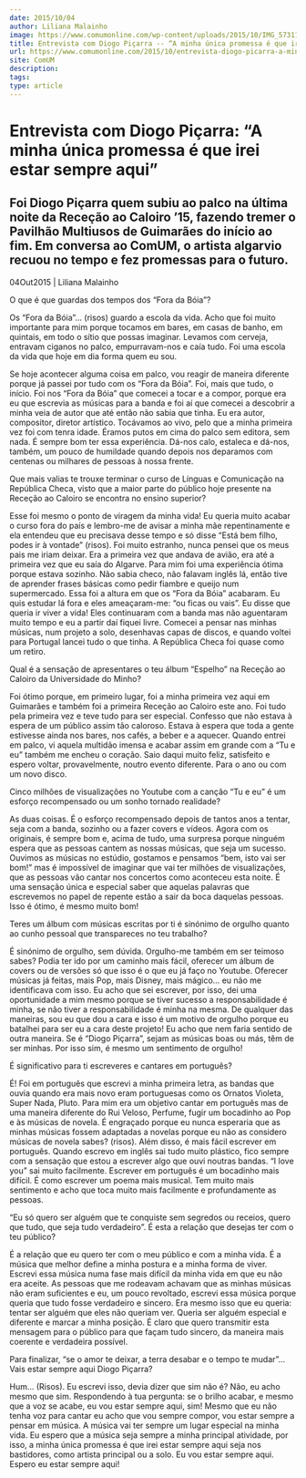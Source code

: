 ```yaml
---
date: 2015/10/04
author: Liliana Malainho
image: https://www.comumonline.com/wp-content/uploads/2015/10/IMG_57311-1500x1000.jpg
title: Entrevista com Diogo Piçarra -- “A minha única promessa é que irei estar sempre aqui”
url: https://www.comumonline.com/2015/10/entrevista-diogo-picarra-a-minha-unica-promessa-e-que-irei-estar-sempre-aqui/
site: ComUM
description: 
tags: 
type: article
---
```



# Entrevista com Diogo Piçarra: “A minha única promessa é que irei estar sempre aqui”

## Foi Diogo Piçarra quem subiu ao palco na última noite da Receção ao Caloiro ’15, fazendo tremer o Pavilhão Multiusos de Guimarães do início ao fim. Em conversa ao ComUM, o artista algarvio recuou no tempo e fez promessas para o futuro.

04Out2015 | Liliana Malainho

O que é que guardas dos tempos dos “Fora da Bóia”?

Os “Fora da Bóia”… (risos) guardo a escola da vida. Acho que foi muito importante para mim porque tocamos em bares, em casas de banho, em quintais, em todo o sítio que possas imaginar. Levamos com cerveja, entravam ciganos no palco, empurravam-nos e caía tudo. Foi uma escola da vida que hoje em dia forma quem eu sou.

Se hoje acontecer alguma coisa em palco, vou reagir de maneira diferente porque já passei por tudo com os “Fora da Bóia”. Foi, mais que tudo, o início. Foi nos “Fora da Bóia” que comecei a tocar e a compor, porque era eu que escrevia as músicas para a banda e foi aí que comecei a descobrir a minha veia de autor que até então não sabia que tinha. Eu era autor, compositor, diretor artístico. Tocávamos ao vivo, pelo que a minha primeira vez foi com tenra idade. Éramos putos em cima do palco sem editora, sem nada. É sempre bom ter essa experiência. Dá-nos calo, estaleca e dá-nos, também, um pouco de humildade quando depois nos deparamos com centenas ou milhares de pessoas à nossa frente.

Que mais valias te trouxe terminar o curso de Línguas e Comunicação na República Checa, visto que a maior parte do público hoje presente na Receção ao Caloiro se encontra no ensino superior?

Esse foi mesmo o ponto de viragem da minha vida! Eu queria muito acabar o curso fora do país e lembro-me de avisar a minha mãe repentinamente e ela entendeu que eu precisava desse tempo e só disse “Está bem filho, podes ir à vontade” (risos). Foi muito estranho, nunca pensei que os meus  pais me iriam deixar. Era a primeira vez que andava de avião, era até a primeira vez que eu saía do Algarve. Para mim foi uma experiência ótima porque estava sozinho. Não sabia checo, não falavam inglês lá, então tive de aprender frases básicas como pedir fiambre e queijo num supermercado. Essa foi a altura em que os “Fora da Bóia” acabaram. Eu quis estudar lá fora e eles ameaçaram-me: “ou ficas ou vais”. Eu disse que queria ir viver a vida! Eles continuaram com a banda mas não aguentaram muito tempo e eu a partir daí fiquei livre. Comecei a pensar nas minhas músicas, num projeto a solo, desenhavas capas de discos, e quando voltei para Portugal lancei tudo o que tinha. A República Checa foi quase como um retiro.

Qual é a sensação de apresentares o teu álbum “Espelho” na Receção ao Caloiro da Universidade do Minho?

Foi ótimo porque, em primeiro lugar, foi a minha primeira vez aqui em Guimarães e também foi a primeira Receção ao Caloiro este ano. Foi tudo pela primeira vez e teve tudo para ser especial.  Confesso que não estava à espera de um público assim tão caloroso. Estava à espera que toda a gente estivesse ainda nos bares, nos cafés, a beber e a aquecer.  Quando entrei em palco, vi aquela multidão imensa e acabar assim em grande com a “Tu e eu” também me encheu o coração. Saio daqui muito feliz, satisfeito e espero voltar, provavelmente, noutro evento diferente. Para o ano ou com um novo disco.

Cinco milhões de visualizações no Youtube com a canção “Tu e eu” é um esforço recompensado ou um sonho tornado realidade?

As duas coisas. É o esforço recompensado depois de tantos anos a tentar, seja com a banda, sozinho ou a fazer covers e vídeos.  Agora com os originais, é sempre bom e, acima de tudo, uma surpresa porque ninguém espera que as pessoas cantem as nossas músicas, que seja um sucesso. Ouvimos as músicas no estúdio, gostamos e pensamos “bem, isto vai ser bom!” mas é impossível de imaginar que vai ter milhões de visualizações, que as pessoas vão cantar nos concertos como aconteceu esta noite. É uma sensação única e especial saber que aquelas palavras que escrevemos no papel de repente estão a sair da boca daquelas pessoas. Isso é ótimo, é mesmo muito bom!

Teres um álbum com músicas escritas por ti é sinónimo de orgulho quanto ao cunho pessoal que transpareces no teu trabalho?

É sinónimo de orgulho, sem dúvida. Orgulho-me também em ser teimoso sabes? Podia ter ido por um caminho mais fácil, oferecer um álbum de covers ou de versões só que isso é o que eu já faço no Youtube. Oferecer músicas já feitas, mais Pop, mais Disney, mais mágico… eu não me identificava com isso. Eu acho que sei escrever, por isso, dei uma oportunidade a mim mesmo porque se tiver sucesso a responsabilidade é minha, se não tiver a responsabilidade é minha na mesma.  De qualquer das maneiras, sou eu que dou a cara e isso é um motivo de orgulho porque eu batalhei para ser eu a cara deste projeto! Eu acho que nem faria sentido de outra maneira. Se é “Diogo Piçarra”, sejam as músicas boas ou más, têm de ser minhas. Por isso sim, é mesmo um sentimento de orgulho!

É significativo para ti escreveres e cantares em português?

É! Foi em português que escrevi a minha primeira letra, as bandas que ouvia quando era mais novo eram portuguesas como os Ornatos Violeta, Super Nada, Pluto. Para mim era um objetivo cantar em português mas de uma maneira diferente do Rui Veloso, Perfume, fugir um bocadinho ao Pop e às músicas de novela. É engraçado porque eu nunca esperaria que as minhas músicas fossem adaptadas a novelas porque eu não as considero músicas de novela sabes? (risos). Além disso, é mais fácil escrever em português. Quando escrevo em inglês sai tudo muito plástico, fico sempre com a sensação que estou a escrever algo que ouvi noutras bandas. “I love you” sai muito facilmente. Escrever em português é um bocadinho mais difícil. É como escrever um poema mais musical. Tem muito mais sentimento e acho que toca muito mais facilmente e profundamente as pessoas.

“Eu só quero ser alguém que te conquiste sem segredos ou receios, quero que tudo, que seja tudo verdadeiro”. É esta a relação que desejas ter com o teu público?

É a relação que eu quero ter com o meu público e com a minha vida. É a música que melhor define a minha postura e a minha forma de viver. Escrevi essa música numa fase mais difícil da minha vida em que eu não era aceite. As pessoas que me rodeavam achavam que as minhas músicas não eram suficientes e eu, um pouco revoltado, escrevi essa música porque queria que tudo fosse verdadeiro e sincero. Era mesmo isso que eu queria:  tentar ser alguém que eles não queriam ver. Queria ser alguém especial e diferente e marcar a minha posição. É claro que quero transmitir esta mensagem para o público para que façam tudo sincero, da maneira mais coerente e verdadeira possível.

Para finalizar, “se o amor te deixar, a terra desabar e o tempo te mudar”… Vais estar sempre aqui Diogo Piçarra?

Hum… (Risos). Eu escrevi isso, devia dizer que sim não é? Não, eu acho mesmo que sim. Respondendo à tua pergunta: se o brilho acabar, e mesmo que a voz se acabe, eu vou estar sempre aqui, sim! Mesmo que eu não tenha voz para cantar eu acho que vou sempre compor, vou estar sempre a pensar em música. A música vai ter sempre um lugar especial na minha vida. Eu espero que a música seja sempre a minha principal atividade, por isso, a minha única promessa é que irei estar sempre aqui seja nos bastidores, como artista principal ou a solo. Eu vou estar sempre aqui. Espero eu estar sempre aqui!
